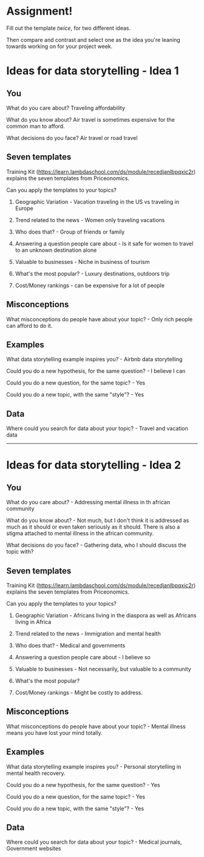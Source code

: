 # Assignment!

Fill out the template *twice*, for two different ideas.

Then compare and contrast and select one as the idea you're leaning towards
working on for your project week.


# Ideas for data storytelling - Idea 1

## You

What do you care about? Traveling affordability


What do you know about? Air travel is sometimes expensive for the common man to afford.


What decisions do you face? Air travel or road travel


## Seven templates

Training Kit (https://learn.lambdaschool.com/ds/module/recedjanlbpqxic2r) explains the seven templates from Priceonomics.

Can you apply the templates to your topics? 

1. Geographic Variation - Vacation traveling in the US vs traveling in Europe


2. Trend related to the news - Women only traveling vacations


3. Who does that? - Group of friends or family


4. Answering a question people care about - Is it safe for women to travel to an unknown destination alone


5. Valuable to businesses - Niche in business of tourism


6. What's the most popular? - Luxury destinations, outdoors trip


7. Cost/Money rankings - can be expensive for a lot of people


## Misconceptions

What misconceptions do people have about your topic? - Only rich people can afford to do it.


## Examples

What data storytelling example inspires you? - Airbnb data storytelling


Could you do a new hypothesis, for the same question? - I believe I can


Could you do a new question, for the same topic? - Yes


Could you do a new topic, with the same "style"? - Yes


## Data

Where could you search for data about your topic? - Travel and vacation data

---

# Ideas for data storytelling - Idea 2

## You

What do you care about? - Addressing mental illness in th african community


What do you know about? - Not much, but I don't think it is addressed as much as it should or even taken seriously as it should. There is also a stigma attached to mental illness in the african community.


What decisions do you face? - Gathering data, who I should discuss the topic with?


## Seven templates

Training Kit (https://learn.lambdaschool.com/ds/module/recedjanlbpqxic2r) explains the seven templates from Priceonomics.

Can you apply the templates to your topics? 

1. Geographic Variation - Africans living in the diaspora as well as Africans living in Africa


2. Trend related to the news - Immigration and mental health


3. Who does that? - Medical and governments


4. Answering a question people care about - I believe so


5. Valuable to businesses - Not necessarily, but valuable to a community


6. What's the most popular?


7. Cost/Money rankings - Might be costly to address.


## Misconceptions

What misconceptions do people have about your topic? - Mental illness means you have lost your mind totally.


## Examples

What data storytelling example inspires you? - Personal storytelling in mental health recovery.


Could you do a new hypothesis, for the same question? - Yes


Could you do a new question, for the same topic? - Yes


Could you do a new topic, with the same "style"? - Yes


## Data

Where could you search for data about your topic? - Medical journals, Government websites
